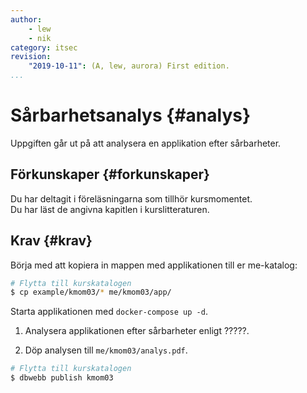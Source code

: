 ```yaml
---
author:
    - lew
    - nik
category: itsec
revision:
    "2019-10-11": (A, lew, aurora) First edition.
...
```


Sårbarhetsanalys {#analys}
==================================

Uppgiften går ut på att analysera en applikation efter sårbarheter.

<!--more-->



Förkunskaper {#forkunskaper}
-----------------------

Du har deltagit i föreläsningarna som tillhör kursmomentet.  
Du har läst de angivna kapitlen i kurslitteraturen.



Krav {#krav}
-----------------------

Börja med att kopiera in mappen med applikationen till er me-katalog:

```bash
# Flytta till kurskatalogen
$ cp example/kmom03/* me/kmom03/app/
```

Starta applikationen med `docker-compose up -d`.

1. Analysera applikationen efter sårbarheter enligt ?????.

1. Döp analysen till `me/kmom03/analys.pdf`.



```bash
# Flytta till kurskatalogen
$ dbwebb publish kmom03
```
